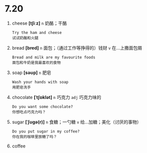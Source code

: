 # 7.20

1. cheese **[tʃiːz]** `n` 奶酪；干酪

   ```
   Try the ham and cheese
   试试奶酪和火腿
   ```

2. bread **[bred]** `n` 面包；（通过工作等挣得的）钱财 `v` 在...上撒面包屑

   ```
   Bread and milk are my favourite foods
   面包和牛奶是我最喜欢的食物
   ```

3. soap **[səʊp]** `n` 肥皂

   ```
   Wash your hands with soap
   用肥皂洗手
   ```

4. chocolate **[ˈtʃɒklət]** `n` 巧克力 `adj` 巧克力味的

   ```
   Do you want some chocolate?
   你想吃点巧克力吗？
   ```

5. sugar **[ˈʃʊɡə(r)]** `n` 食糖；一勺糖 `v` 给...加糖；美化（讨厌的事物）

   ```
   Do you put sugar in my coffee?
   你在我的咖啡里放糖了吗？
   ```

6. coffee

